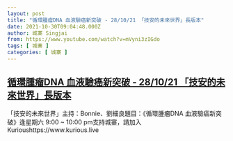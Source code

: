 ```yaml
---
layout: post
title: "循環腫瘤DNA 血液驗癌新突破 - 28/10/21 「技安的未來世界」長版本"
date: 2021-10-30T09:04:48.000Z
author: 城寨 Singjai
from: https://www.youtube.com/watch?v=mVyni3zIGdo
tags: [ 城寨 ]
categories: [ 城寨 ]
---
```

<!--1635584688000-->
[循環腫瘤DNA 血液驗癌新突破 - 28/10/21 「技安的未來世界」長版本](https://www.youtube.com/watch?v=mVyni3zIGdo)
------

<div>
「技安的未來世界」主持：Bonnie、劉細良題目：《循環腫瘤DNA 血液驗癌新突破》逢星期六 9:00 ~ 10:00 pm支持城寨，請加入Kurioushttps://www.kurious.live
</div>
